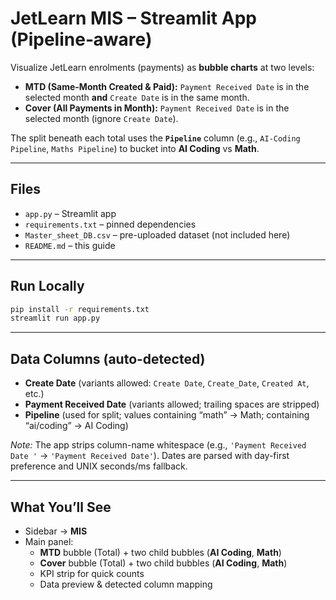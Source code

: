 # JetLearn MIS – Streamlit App (Pipeline‑aware)

Visualize JetLearn enrolments (payments) as **bubble charts** at two levels:

- **MTD (Same-Month Created & Paid):** `Payment Received Date` is in the selected month **and** `Create Date` is in the same month.
- **Cover (All Payments in Month):** `Payment Received Date` is in the selected month (ignore `Create Date`).

The split beneath each total uses the **`Pipeline`** column (e.g., `AI-Coding Pipeline`, `Maths Pipeline`) to bucket into **AI Coding** vs **Math**.

---

## Files
- `app.py` – Streamlit app
- `requirements.txt` – pinned dependencies
- `Master_sheet_DB.csv` – pre-uploaded dataset (not included here)
- `README.md` – this guide

---

## Run Locally
```bash
pip install -r requirements.txt
streamlit run app.py
```

---

## Data Columns (auto-detected)
- **Create Date** (variants allowed: `Create Date`, `Create_Date`, `Created At`, etc.)
- **Payment Received Date** (variants allowed; trailing spaces are stripped)
- **Pipeline** (used for split; values containing “math” → Math; containing “ai/coding” → AI Coding)

*Note:* The app strips column-name whitespace (e.g., `'Payment Received Date '` → `'Payment Received Date'`). Dates are parsed with day-first preference and UNIX seconds/ms fallback.

---

## What You’ll See
- Sidebar -> **MIS**
- Main panel:
  - **MTD** bubble (Total) + two child bubbles (**AI Coding**, **Math**)
  - **Cover** bubble (Total) + two child bubbles (**AI Coding**, **Math**)
  - KPI strip for quick counts
  - Data preview & detected column mapping